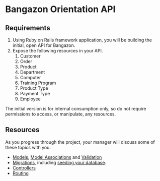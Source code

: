 # Bangazon Orientation API

## Requirements

1. Using Ruby on Rails framework application, you will be building the initial, open API for Bangazon.
1. Expose the following resources in your API.
    1. Customer
    1. Order
    1. Product
    1. Department
    1. Computer
    1. Training Program
    1. Product Type
    1. Payment Type
    1. Employee

The initial version is for internal consumption only, so do not require permissions to access, or manipulate, any resources.

## Resources

As you progress through the project, your manager will discuss some of these topics with you.

* [Models](http://guides.rubyonrails.org/active_record_basics.html), [Model Associations](http://guides.rubyonrails.org/association_basics.html) and [Validation](http://guides.rubyonrails.org/active_record_validations.html)
* [Migrations](http://guides.rubyonrails.org/active_record_migrations.html), including [seeding your database](http://guides.rubyonrails.org/active_record_migrations.html#migrations-and-seed-data).
* [Controllers](http://guides.rubyonrails.org/action_controller_overview.html)
* [Routing](http://guides.rubyonrails.org/routing.html)
